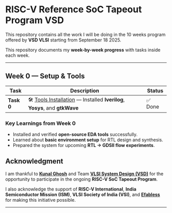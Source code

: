 # RISC-V Reference SoC Tapeout Program VSD

This repository contains all the work I will be doing in the 10 weeks program offered by **VSD VLSI** starting from September 18 2025.

This repository documents my **week-by-week progress** with tasks inside each week.  



---

## Week 0 — Setup & Tools

| Task | Description | Status |
|------|-------------|---------|
| **Task 0** | 🛠️ [Tools Installation](Week_0/Week-0.md) — Installed **Iverilog**, **Yosys**, and **gtkWave** | ✅ Done |



###  Key Learnings from Week 0
- Installed and verified **open-source EDA tools** successfully.  
- Learned about **basic environment setup** for RTL design and synthesis.  
- Prepared the system for upcoming **RTL → GDSII flow experiments**.


##  Acknowledgment  

I am thankful to [**Kunal Ghosh**](https://github.com/kunalg123) and Team **[VLSI System Design (VSD)](https://vsdiat.vlsisystemdesign.com/)** for the opportunity to participate in the ongoing **RISC-V SoC Tapeout Program**.  

I also acknowledge the support of **RISC-V International**, **India Semiconductor Mission (ISM)**, **VLSI Society of India (VSI)**, and [**Efabless**](https://github.com/efabless) for making this initiative possible.  




---

